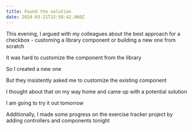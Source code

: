 ```yaml
---
title: Found the solution
date: 2024-03-21T15:58:42.960Z
---
```


This evening, I argued with my colleagues about the best approach for a checkbox - customing a library component or building a new one from scratch

It was hard to customize the component from the library

So I created a new one

But they insistently asked me to customize the existing component

I thought about that on my way home and came up with a potential solution

I am going to try it out tomorrow

Additionally, I made some progress on the exercise tracker project by adding controllers and components tonight
